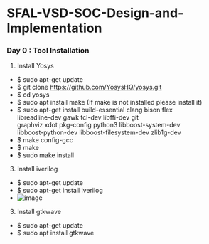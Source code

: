 # SFAL-VSD-SOC-Design-and-Implementation
### Day 0 : Tool Installation
1. Install Yosys
- $ sudo apt-get update
- $ git clone https://github.com/YosysHQ/yosys.git
- $ cd yosys
- $ sudo apt install make (If make is not installed please install it) 
- $ sudo apt-get install build-essential clang bison flex \
    libreadline-dev gawk tcl-dev libffi-dev git \
    graphviz xdot pkg-config python3 libboost-system-dev \
    libboost-python-dev libboost-filesystem-dev zlib1g-dev
- $ make config-gcc
- $ make 
- $ sudo make install

   
3. Install iverilog
  - $ sudo apt-get update
  - $ sudo apt-get install iverilog
  - ![image](https://github.com/user-attachments/assets/61149620-e0d8-42ca-95a8-73267d3adba7)
3. Install gtkwave
 - $ sudo apt-get update
 - $ sudo apt install gtkwave




